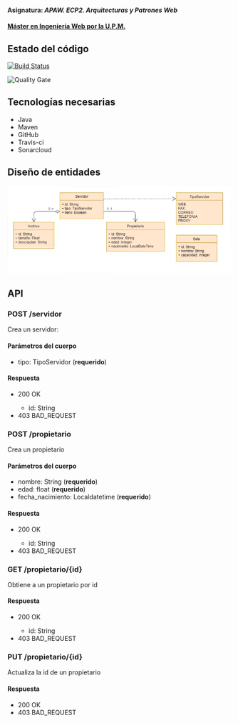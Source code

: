 #### Asignatura: *APAW. ECP2. Arquitecturas y Patrones Web*
#### [Máster en Ingeniería Web por la U.P.M.](http://miw.etsisi.upm.es)

## Estado del código

[![Build Status](https://travis-ci.org/dpb-upm/APAW.ECP2.DanielPerez.svg?branch=develop)](https://travis-ci.org/dpb-upm/APAW.ECP2.DanielPerez)

![Quality Gate](https://sonarcloud.io/api/project_badges/measure?project=es.upm.miw%3AAPAW.ECP2.DanielPerez&metric=alert_status)

## Tecnologías necesarias
* Java
* Maven
* GitHub
* Travis-ci
* Sonarcloud

## Diseño de entidades

![alt text](https://github.com/dpb-upm/APAW.ECP2.DanielPerez/blob/master/src/documentacion/uml_diagram_base.jpg)

## API

### POST /servidor

Crea un servidor:

#### Parámetros del cuerpo
  <ul>
    <li>tipo: TipoServidor (<b>requerido</b>)</li>
  </ul>
  
#### Respuesta
  <ul>
  <li>200 OK</li>
    <ul>
      <li>id: String</li>
    </ul>
  <li>403 BAD_REQUEST</li>
  </ul>
  
### POST /propietario
  
  Crea un propietario
  
#### Parámetros del cuerpo
  <ul>
    <li>nombre: String (<b>requerido</b>)</li>
    <li>edad: float (<b>requerido</b>)</li>
    <li>fecha_nacimiento: Localdatetime (<b>requerido</b>)</li>
   </ul>
     
#### Respuesta
  <ul>
  <li>200 OK</li>
    <ul>
      <li>id: String</li>
    </ul>
  <li>403 BAD_REQUEST</li>
  </ul>

### GET /propietario/{id}

Obtiene a un propietario por id

#### Respuesta
  <ul>
  <li>200 OK</li>
    <ul>
      <li>id: String</li>
    </ul>
  <li>403 BAD_REQUEST</li>
  </ul>
  
 ### PUT /propietario/{id}
 
 Actualiza la id de un propietario

#### Respuesta
  <ul>
  <li>200 OK</li>
  <li>403 BAD_REQUEST</li>
  </ul>